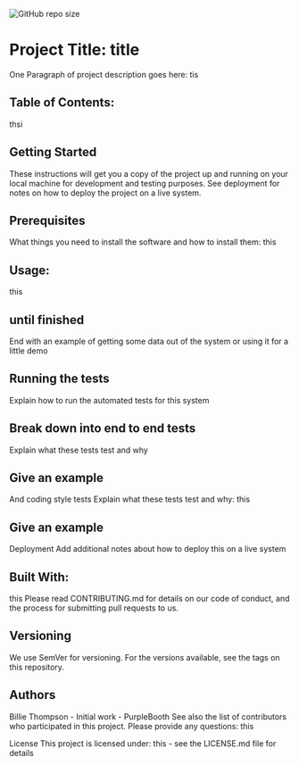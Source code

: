 ![GitHub repo size](https://img.shields.io/github/repo-size/stevensjones/weatherDashboardSixthEdition)

# Project Title: title

One Paragraph of project description goes here: tis

## Table of Contents:

thsi

## Getting Started

These instructions will get you a copy of the project up and running on your local machine for development and testing purposes. See deployment for notes on how to deploy the project on a live system.

## Prerequisites

What things you need to install the software and how to install them:
this

## Usage:

this

## until finished

End with an example of getting some data out of the system or using it for a little demo

## Running the tests

Explain how to run the automated tests for this system

## Break down into end to end tests

Explain what these tests test and why

## Give an example

And coding style tests
Explain what these tests test and why:
this

## Give an example

Deployment
Add additional notes about how to deploy this on a live system

## Built With:

this
Please read CONTRIBUTING.md for details on our code of conduct, and the process for submitting pull requests to us.

## Versioning

We use SemVer for versioning. For the versions available, see the tags on this repository.

## Authors

Billie Thompson - Initial work - PurpleBooth
See also the list of contributors who participated in this project.
Please provide any questions:
this

License
This project is licensed under: this - see the LICENSE.md file for details
